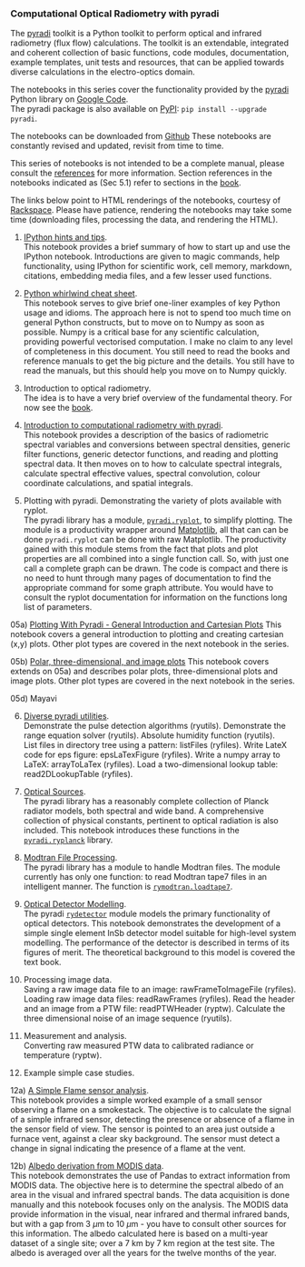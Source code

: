 ### Computational Optical Radiometry with pyradi   

The [pyradi](https://code.google.com/p/pyradi/) toolkit is a Python toolkit to perform optical and infrared radiometry (flux flow) calculations.
The toolkit is an extendable, integrated and coherent collection of basic functions, code modules, documentation, example templates, unit tests and resources, that can be applied towards diverse calculations in the electro-optics domain. 

The notebooks in this series cover the functionality provided by the [pyradi](https://code.google.com/p/pyradi/) Python library on [Google Code](https://code.google.com/p/pyradi/source/browse/#svn%2Ftrunk%253Fstate%253Dclosed).  
The pyradi package is also available on [PyPI](https://pypi.python.org/pypi/pyradi/):  `pip install --upgrade pyradi`.

The notebooks can be downloaded from [Github](https://github.com/NelisW/ComputationalRadiometry)
These notebooks are constantly revised and updated, revisit from time to time.

This series of  notebooks is not intended to be a complete manual, please consult the [references](https://code.google.com/p/pyradi/#Documentation) for more information. 
Section references in the notebooks indicated as (Sec 5.1) refer to sections in the [book](http://spie.org/x648.html?product_id=2021423&origin_id=x646).

The links below point to HTML renderings of the notebooks, courtesy of [Rackspace](http://nbviewer.ipython.org/). Please have patience, rendering the notebooks may take some time (downloading files, processing the data, and rendering the HTML).

01) [IPython hints and tips](http://nbviewer.ipython.org/urls/raw.githubusercontent.com/NelisW/ComputationalRadiometry/master/01-IPythonHintsAndTips.ipynb?create=1).  
This notebook provides a brief summary of how to start up and use the IPython notebook.
Introductions are given to magic commands, help functionality, using IPython for scientific work, cell memory, markdown, citations, embedding media files, and a few lesser used functions.


02) [Python whirlwind cheat sheet](http://nbviewer.ipython.org/urls/raw.githubusercontent.com/NelisW/ComputationalRadiometry/master/02-PythonWhirlwindCheatSheet.ipynb?create=1).  
This notebook serves to give brief one-liner examples of key Python usage and idioms.
The approach here is not to spend too much time on general Python constructs, but to move on to Numpy as soon as possible. Numpy is a critical base for any scientific calculation, providing powerful vectorised computation. I make no claim to any level of completeness in this document. You still need to read the books and reference manuals to get the big picture and the details. You still have to read the manuals, but this should help you move on to Numpy quickly.

03) Introduction to optical radiometry.  
The idea is to have a very brief overview of the fundamental theory. For now see the [book](http://spie.org/x648.html?product_id=2021423&origin_id=x646).

04) [Introduction to computational radiometry with  pyradi](http://nbviewer.ipython.org/urls/raw.githubusercontent.com/NelisW/ComputationalRadiometry/master/04-IntroductionToComputationalRadiometryWithPyradi.ipynb?create=1).  
This notebook provides a description of the basics of radiometric spectral variables and conversions between spectral densities, generic filter functions, generic detector functions, and reading and plotting spectral data.
It then moves on to how to calculate spectral integrals, calculate spectral effective values, spectral convolution, colour coordinate calculations, and spatial integrals.

05) Plotting with pyradi.  Demonstrating the variety of plots available with ryplot.    
The pyradi library has a module, [`pyradi.ryplot`](http://pyradi.googlecode.com/svn//trunk/pyradi/doc/_build/html/ryplot.html),
to simplify plotting. The module is a productivity wrapper around [Matplotlib](http://matplotlib.org/), all that can can be done `pyradi.ryplot` can be done with raw Matplotlib.  The productivity gained with this module stems from the fact that plots and plot properties are all combined into a single function call. So, with just one call a complete graph can be drawn. The code is compact and there is no need to hunt through many pages of documentation to find the appropriate command for some graph attribute. You would have to consult the ryplot documentation for information on the functions long list of parameters.

05a) [Plotting With Pyradi - General Introduction and Cartesian Plots](http://nbviewer.ipython.org/urls/raw.githubusercontent.com/NelisW/ComputationalRadiometry/master/05a-PlottingWithPyradi-GeneralAndCartesian.ipynb?create=1) 
This notebook covers a general introduction to plotting and creating cartesian (x,y) plots. Other plot types are covered in the next notebook in the series.  

05b) [Polar, three-dimensional, and image plots](http://nbviewer.ipython.org/urls/raw.githubusercontent.com/NelisW/ComputationalRadiometry/master/05b-PlottingWithPyradi-Polar-and-3D.ipynb?create=1)
This notebook covers extends on 05a) and describes polar plots, three-dimensional plots and image plots.  Other plot types are covered in the next notebook in the series.  

05d) Mayavi   

06) [Diverse pyradi utilities](http://nbviewer.ipython.org/urls/raw.githubusercontent.com/NelisW/ComputationalRadiometry/master/06-Diverse-pyradi-utilities.ipynb?create=1).  
Demonstrate the pulse detection algorithms (ryutils). Demonstrate the range equation solver (ryutils). Absolute humidity function (ryutils).  
List files in directory tree using a pattern: listFiles (ryfiles). Write LateX code for eps figure: epsLaTexFigure (ryfiles). Write a numpy array to LaTeX: arrayToLaTex (ryfiles). Load a two-dimensional lookup table: read2DLookupTable (ryfiles).
 
07) [Optical Sources](http://nbviewer.ipython.org/urls/raw.githubusercontent.com/NelisW/ComputationalRadiometry/master/07-Optical%20Sources.ipynb?create=1).  
The pyradi library has a reasonably complete collection of Planck radiator models, both spectral and wide band. A comprehensive collection of physical constants, pertinent to optical radiation is also included.  This notebook introduces these functions in the [`pyradi.ryplanck`](http://pyradi.googlecode.com/svn//trunk/pyradi/doc/_build/html/ryplanck.html#pyradi.ryplanck) library.

08) [Modtran File Processing](http://nbviewer.ipython.org/urls/raw.githubusercontent.com/NelisW/ComputationalRadiometry/master/08-ModtranFileProcessing.ipynb?create=1).  
The pyradi library has a module to handle Modtran files.  The module currently has only one function: to read Modtran tape7 files in an intelligent manner.  The function is [`rymodtran.loadtape7`](http://pyradi.googlecode.com/svn//trunk/pyradi/doc/_build/html/rymodtran.html#pyradi.rymodtran.loadtape7).


09) [Optical Detector Modelling](http://nbviewer.ipython.org/urls/raw.githubusercontent.com/NelisW/ComputationalRadiometry/master/09-DetectorModelling.ipynb?create=1).  
The pyradi [`rydetector`](http://pyradi.googlecode.com/svn//trunk/pyradi/doc/_build/html/rydetector.html) module models the primary functionality of optical detectors.  This notebook demonstrates the development of a simple single element InSb detector model suitable for high-level system modelling.  The performance of the detector is described in terms of its figures of merit. The theoretical background to this model is covered the text book.  

10) Processing image data.  
Saving a raw image data file to an image: rawFrameToImageFile (ryfiles). Loading raw image data files: readRawFrames (ryfiles). 
Read the header and an image from  a PTW file: readPTWHeader (ryptw). 
Calculate the three dimensional noise of an image sequence (ryutils).  
        
11) Measurement and analysis.    
Converting raw measured PTW data to calibrated radiance or temperature (ryptw).

12) Example simple case studies.  

12a) [A Simple Flame sensor analysis](http://nbviewer.ipython.org/urls/raw.githubusercontent.com/NelisW/ComputationalRadiometry/master/12a-FlameSensorAnalysis.ipynb?create=1).    
This notebook provides a simple worked example of a small sensor observing a flame
on a smokestack. 
The objective is to calculate the signal of a simple infrared sensor, detecting the
presence or absence of a flame in the sensor field of view. The sensor is
pointed to an area just outside a furnace vent, against a clear sky
background. The sensor must detect a change in signal indicating the presence
of a flame at the vent.  

12b) [Albedo derivation from MODIS data](http://nbviewer.ipython.org/urls/raw.githubusercontent.com/NelisW/ComputationalRadiometry/master/12b-AlbedoDerivation.ipynb?create=1).  
This notebook demonstrates the use of Pandas to extract information from MODIS data.  The objective here is to determine the spectral albedo of an area in the visual and infrared spectral bands.  The data acquisition is done manually and this notebook focuses only on the analysis.  The MODIS data provide information in the visual, near infrared and thermal infrared bands, but with a gap from 3 $\mu$m to 10 $\mu$m - you have to consult other sources for this information.
The albedo calculated here is based on a multi-year dataset of a single site;  over a 7 km by 7 km region at the test site. The albedo is averaged over all the years for the twelve months of the year.

